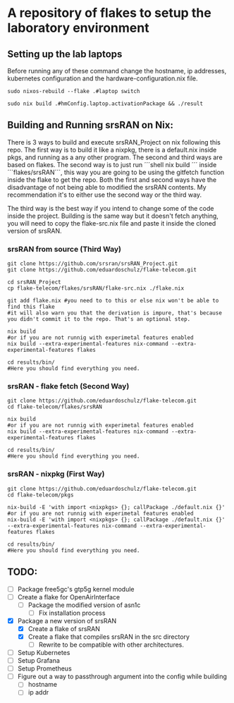 # A repository of flakes to setup the laboratory environment

## Setting up the lab laptops

Before running any of these command change the hostname, ip addresses, kubernetes configuration and the hardware-configuration.nix file.

```shell
sudo nixos-rebuild --flake .#laptop switch

sudo nix build .#hmConfig.laptop.activationPackage && ./result
```

## Building and Running srsRAN on Nix:

There is 3 ways to build and execute srsRAN_Project on nix following this repo. The first way is to build it like a nixpkg, there is a default.nix inside pkgs, and running as a any other program. The second and third ways are based on flakes. The second way is to just run ´´´shell nix build ´´´ inside ´´´flakes/srsRAN´´´, this way you are going to be using the gitfetch function inside the flake to get the repo. Both the first and second ways have the disadvantage of not being able to modified the srsRAN contents. My recommendation it's to either use the second way or the third way.

The third way is the best way if you intend to change some of the code inside the project. Building is the same way but it doesn't fetch anything, you will need to copy the flake-src.nix file and paste it inside the cloned version of srsRAN.

### srsRAN from source (Third Way)
```shell
git clone https://github.com/srsran/srsRAN_Project.git
git clone https://github.com/eduardoschulz/flake-telecom.git

cd srsRAN_Project
cp flake-telecom/flakes/srsRAN/flake-src.nix ./flake.nix

git add flake.nix #you need to to this or else nix won't be able to find this flake
#it will also warn you that the derivation is impure, that's because you didn't commit it to the repo. That's an optional step.

nix build 
#or if you are not runnig with experimetal features enabled
nix build --extra-experimental-features nix-command --extra-experimental-features flakes

cd results/bin/
#Here you should find everything you need.
```

### srsRAN - flake fetch (Second Way)
```shell
git clone https://github.com/eduardoschulz/flake-telecom.git
cd flake-telecom/flakes/srsRAN

nix build 
#or if you are not runnig with experimetal features enabled
nix build --extra-experimental-features nix-command --extra-experimental-features flakes

cd results/bin/
#Here you should find everything you need.
```

### srsRAN - nixpkg (First Way)
```shell
git clone https://github.com/eduardoschulz/flake-telecom.git
cd flake-telecom/pkgs

nix-build -E 'with import <nixpkgs> {}; callPackage ./default.nix {}'
#or if you are not runnig with experimetal features enabled
nix-build -E 'with import <nixpkgs> {}; callPackage ./default.nix {}' --extra-experimental-features nix-command --extra-experimental-features flakes

cd results/bin/
#Here you should find everything you need.
```


## TODO:


- [ ] Package free5gc's gtp5g kernel module
- [ ] Create a flake for OpenAirInterface
    - [ ] Package the modified version of asn1c
        - [ ] Fix installation process
- [x] Package a new version of srsRAN
    - [x] Create a flake of srsRAN
    - [x] Create a flake that compiles srsRAN in the src directory
        - [ ] Rewrite to be compatible with other architectures.
- [ ] Setup Kubernetes
- [ ] Setup Grafana
- [ ] Setup Prometheus
- [ ] Figure out a way to passthrough argument into the config while building
	- [ ] hostname
	- [ ] ip addr
